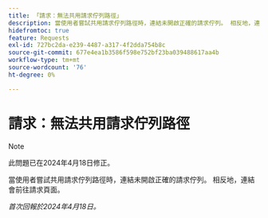 ```yaml
---
title: 「請求：無法共用請求佇列路徑」
description: 當使用者嘗試共用請求佇列路徑時，連結未開啟正確的請求佇列。 相反地，連結會前往請求頁面。
hidefromtoc: true
feature: Requests
exl-id: 727bc2da-e239-4487-a317-4f2dda754b8c
source-git-commit: 677e4ea1b3586f598e752bf23ba039488617aa4b
workflow-type: tm+mt
source-wordcount: '76'
ht-degree: 0%

---
```


# 請求：無法共用請求佇列路徑

>[!NOTE]
>
>此問題已在2024年4月18日修正。

當使用者嘗試共用請求佇列路徑時，連結未開啟正確的請求佇列。 相反地，連結會前往請求頁面。

_首次回報於2024年4月18日。_
